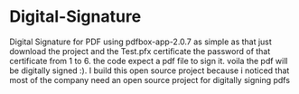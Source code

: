 # Digital-Signature
Digital Signature for PDF using pdfbox-app-2.0.7
as simple as that just download the project and the Test.pfx certificate the password of that certificate from 1 to 6. the code expect a pdf file to sign it. voila the pdf will be digitally signed :).
I build this open source project because i noticed that most of the company need an open source project for digitally signing pdfs  
